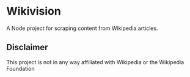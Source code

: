 # Wikivision

A Node project for scraping content from Wikipedia articles.

## Disclaimer

This project is not in any way affiliated with Wikipedia or the Wikipedia Foundation
